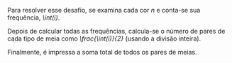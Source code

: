 
Para resolver esse desafio, se examina cada cor _n_ e conta-se sua frequência, _\int(i)_. 

Depois de calcular todas as frequências, calcula-se o número de pares de cada tipo de meia como _\frac{\int(i)}{2}_ (usando a divisão inteira).

Finalmente, é impressa a soma total de todos os pares de meias.
